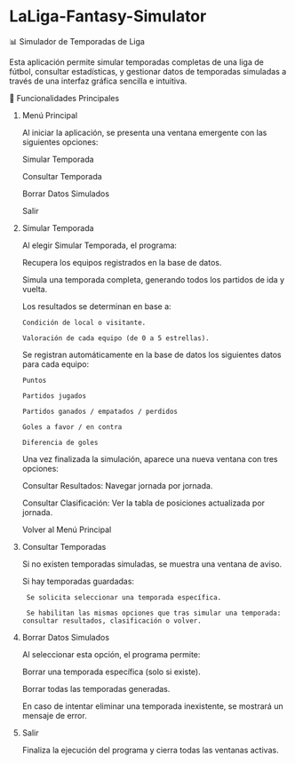 # LaLiga-Fantasy-Simulator
📊 Simulador de Temporadas de Liga

Esta aplicación permite simular temporadas completas de una liga de fútbol, consultar estadísticas, y gestionar datos de temporadas simuladas a través de una interfaz gráfica sencilla e intuitiva.
  
🚀 Funcionalidades Principales
1. Menú Principal
   
    Al iniciar la aplicación, se presenta una ventana emergente con las siguientes opciones:
  
    Simular Temporada
  
    Consultar Temporada
  
    Borrar Datos Simulados
  
    Salir

2. Simular Temporada
   
   Al elegir Simular Temporada, el programa:
   
     Recupera los equipos registrados en la base de datos.
   
     Simula una temporada completa, generando todos los partidos de ida y vuelta.
   
     Los resultados se determinan en base a:
   
       Condición de local o visitante.
   
       Valoración de cada equipo (de 0 a 5 estrellas).
   
     Se registran automáticamente en la base de datos los siguientes datos para cada equipo:

       Puntos

       Partidos jugados
   
       Partidos ganados / empatados / perdidos
   
       Goles a favor / en contra
   
       Diferencia de goles
   
    Una vez finalizada la simulación, aparece una nueva ventana con tres opciones:
   
      Consultar Resultados: Navegar jornada por jornada.
   
      Consultar Clasificación: Ver la tabla de posiciones actualizada por jornada.
   
      Volver al Menú Principal

3. Consultar Temporadas
   
   Si no existen temporadas simuladas, se muestra una ventana de aviso.

   Si hay temporadas guardadas:
   
        Se solicita seleccionar una temporada específica.
   
        Se habilitan las mismas opciones que tras simular una temporada: consultar resultados, clasificación o volver.

4. Borrar Datos Simulados
   
   Al seleccionar esta opción, el programa permite:

     Borrar una temporada específica (solo si existe).

     Borrar todas las temporadas generadas.
   
    En caso de intentar eliminar una temporada inexistente, se mostrará un mensaje de error.

5. Salir
   
   Finaliza la ejecución del programa y cierra todas las ventanas activas.
